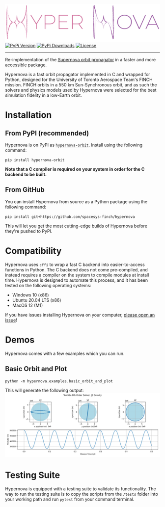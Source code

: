 ![Hypernova Logo](https://raw.githubusercontent.com/spacesys-finch/hypernova/assets/hypernova_logo.png)
[![PyPi Version](https://img.shields.io/pypi/v/hypernova-orbit?style=for-the-badge)](https://pypi.org/project/hypernova-orbit/)
[![PyPi Downloads](https://img.shields.io/pypi/dm/hypernova-orbit?style=for-the-badge)](https://pypi.org/project/hypernova-orbit/)
[![License](https://img.shields.io/github/license/spacesys-finch/hypernova?style=for-the-badge)](https://github.com/spacesys-finch/hypernova/blob/main/LICENSE)

---

Re-implementation of the [Supernova orbit propagator](https://github.com/spacesys-finch/supernova) in a faster and more accessible package.

Hypernova is a fast orbit propagator implemented in C and wrapped for Python, designed for the University of Toronto Aerospace Team's FINCH mission. FINCH orbits in a 550 km Sun-Synchronous orbit, and as such the solvers and physics models used by Hypernova were selected for the best simulation fidelity in a low-Earth orbit.

# Installation
## From PyPI (recommended)
Hypernova is on PyPI as [`hypernova-orbit`](https://pypi.org/project/hypernova-orbit/). Install using the following command:

`pip install hypernova-orbit`

**Note that a C compiler is required on your system in order for the C backend to be built.**

## From GitHub
You can install Hypernova from source as a Python package using the following command:

`pip install git+https://github.com/spacesys-finch/hypernova`

This will let you get the most cutting-edge builds of Hypernova before they're pushed to PyPI.

# Compatibility
Hypernova uses `cffi` to wrap a fast C backend into easier-to-access functions in Python. The C backend does not come pre-compiled, and instead requires a compiler on the system to compile modules at install time. Hypernova is designed to automate this process, and it has been tested on the following operating systems:
* Windows 10 (x86)
* Ubuntu 20.04 LTS (x86)
* MacOS 12 (M1)

If you have issues installing Hypernova on your computer, [please open an issue](https://github.com/spacesys-finch/hypernova/issues/new/)!

# Demos
Hypernova comes with a few examples which you can run.
## Basic Orbit and Plot
`python -m hypernova.examples.basic_orbit_and_plot`

This will generate the following output:
![Demo Image](https://raw.githubusercontent.com/spacesys-finch/hypernova/assets/basic_orbit_demo.png)


# Testing Suite
Hypernova is equipped with a testing suite to validate its functionality. The way to run the testing suite is to copy the scripts from the `/tests` folder into your working path and run `pytest` from your command terminal.

